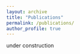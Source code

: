 ```yaml
---
layout: archive
title: "Publications"
permalink: /publications/
author_profile: true
---
```


under construction
